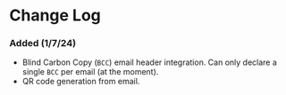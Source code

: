 
# Change Log

### Added (1/7/24)
- Blind Carbon Copy (`BCC`) email header integration. Can only declare a single `BCC` per email (at the moment).
- QR code generation from email.